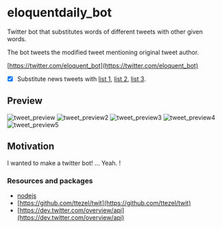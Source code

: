 # eloquentdaily_bot
Twitter bot that substitutes words of different tweets with other given words.

The bot tweets the modified tweet mentioning original tweet author.

[https://twitter.com/eloquent_bot](https://twitter.com/eloquent_bot)

- [x] Substitute news tweets with [list 1](https://xkcd.com/1288/), [list 2](https://xkcd.com/1625/), [list 3](https://xkcd.com/1679/).

## Preview
![tweet_preview](http://res.cloudinary.com/forgoroe/image/upload/v1504816179/previews/Screenshot_5.png)
![tweet_preview2](http://res.cloudinary.com/forgoroe/image/upload/v1504816179/previews/Screenshot_6.png)
![tweet_preview3](http://res.cloudinary.com/forgoroe/image/upload/v1504816179/previews/Screenshot_4.png)
![tweet_preview4](http://res.cloudinary.com/forgoroe/image/upload/v1504816179/previews/Screenshot_2.png)
![tweet_preview5](http://res.cloudinary.com/forgoroe/image/upload/v1504816179/previews/Screenshot_3.png)

## Motivation
I wanted to make a twitter bot! ... Yeah. !

### Resources and packages
- [nodejs](https://nodejs.org/en/)
- [https://github.com/ttezel/twit](https://github.com/ttezel/twit)
- [https://dev.twitter.com/overview/api](https://dev.twitter.com/overview/api)

